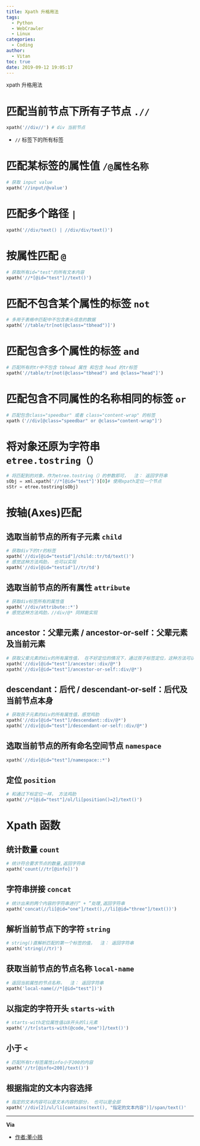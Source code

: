 ```yaml
---
title: Xpath 升格用法
tags:
  - Python
  - WebCrawler
  - Linux
categories:
  - Coding
author:
  - Vitan
toc: true
date: 2019-09-12 19:05:17
---
```

xpath 升格用法
<!--more-->

# 匹配当前节点下所有子节点 `.//`
```python
xpath('//div//') # div 当前节点
```
- `//` 标签下的所有标签

# 匹配某标签的属性值 `/@属性名称`
```python
# 获取 input value
xpath('//input/@value')
```

# 匹配多个路径 `|`
```python
xpath('//div/text() | //div/div/text()')
```

# 按属性匹配 `@`
```python
# 获取所有id="test"的所有文本内容
xpath('//*[@id="test"]//text()')
```

# 匹配不包含某个属性的标签 `not`
```python
# 多用于表格中匹配中不包含表头信息的数据
xpath('//table/tr[not(@class="tbhead")]')
```

# 匹配包含多个属性的标签 `and`
```python
# 匹配所有的tr中不包含 tbhead 属性 和包含 head 的tr标签
xpath('//table/tr[not(@class="tbhead") and @class="head"]')
```

# 匹配包含不同属性的名称相同的标签 `or`
```python
# 匹配包含class="speedbar" 或者 class="content-wrap" 的标签
xpath（'//div[@class="speedbar" or @class="content-wrap"]'）
```

# 将对象还原为字符串 `etree.tostring（）`
```python
# 将匹配到的对象，作为etree.tostring（）的参数即可，  注： 返回字符串
sObj = xml.xpath('//*[@id="test"]')[0]# 使用xpath定位一个节点
sStr = etree.tostring(sObj)
```

# 按轴(Axes)匹配
## 选取当前节点的所有子元素 `child`
```python
# 获取div下的tr的标签
xpath('//div[@id="testid"]/child::tr/td/text()')
# 感觉这种方法鸡肋， 也可以实现
xpath('//div[@id="testid"]//tr/td') 
```

## 选取当前节点的所有属性 `attribute`
```python
# 获取div标签所有的属性值
xpath('//div/attribute::*') 
# 感觉这种方法鸡肋，//div/@* 同样能实现
```

## ancestor：父辈元素 / ancestor-or-self：父辈元素及当前元素
```python
# 获取父辈元素的div的所有属性值， 在不好定位的情况下，通过孩子标签定位，这种方法可以用
xpath('//div[@id="test"]/ancestor::div/@*')
xpath('//div[@id="test"]/ancestor-or-self::div/@*')
```

## descendant：后代 / descendant-or-self：后代及当前节点本身
```python
# 获取孩子元素的div的所有属性值，感觉鸡肋
xpath('//div[@id="test"]/descendant::div/@*')
xpath('//div[@id="test"]/descendant-or-self::div/@*')
```

## 选取当前节点的所有命名空间节点 `namespace`
```python
xpath('//div[@id="test"]/namespace::*')
```

## 定位 `position`
```python
# 和通过下标定位一样， 方法鸡肋
xpath('//*[@id="test"]/ol/li[position()=2]/text()')
```

# Xpath 函数
## 统计数量 `count`
```python
# 统计符合要求节点的数量,返回字符串
xpath('count(//tr[@info])')
```

## 字符串拼接 `concat`
```python
# 统计出来的两个内容的字符串进行“ + ”处理,返回字符串
xpath('concat(//li[@id="one"]/text(),//li[@id="three"]/text())')
```

## 解析当前节点下的字符 `string`
```python
# string()直解析匹配的第一个标签的值，  注： 返回字符串
xpath('string(//tr)') 
```

## 获取当前节点的节点名称 `local-name`
```python
# 返回当前属性的节点名称，  注： 返回字符串
xpath('local-name(//*[@id="test"])')
```

## 以指定的字符开头 `starts-with`
```python
# starts-with定位属性值以8开头的li元素
xpath('//tr[starts-with(@code,"one")]/text()')
```

## 小于 `<`
```python
# 匹配所有tr标签属性info小于200的内容
xpath('//tr[@info<200]/text()')
```

## 根据指定的文本内容选择
```python
# 指定的文本内容可以是文本内容的部分， 也可以是全部
xpath('//div[2]/ul/li[contains(text(), "指定的文本内容")]/span/text()'
```

--- 
**Via**
- [作者:董小贱](https://www.jianshu.com/p/4fef4142b33f)